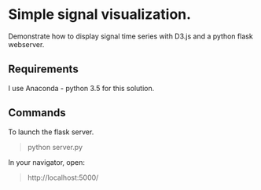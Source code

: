 # Simple signal visualization.

Demonstrate how to display signal time series with D3.js and a python flask webserver.


## Requirements

I use Anaconda - python 3.5 for this solution.

## Commands

To launch the flask server.

> python server.py


In your navigator, open:

> http://localhost:5000/



